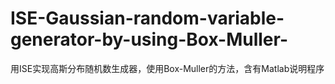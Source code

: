 # ISE-Gaussian-random-variable-generator-by-using-Box-Muller-
用ISE实现高斯分布随机数生成器，使用Box-Muller的方法，含有Matlab说明程序
